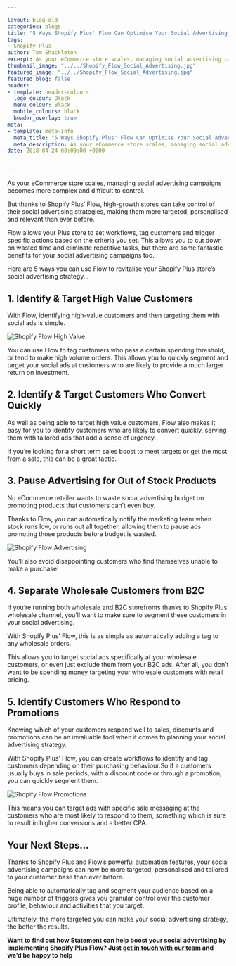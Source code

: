 ```yaml
--- 

layout: blog-old
categories: blogs
title: "5 Ways Shopify Plus' Flow Can Optimise Your Social Advertising Strategy"
tags:
- Shopify Plus
author: Tom Shackleton
excerpt: As your eCommerce store scales, managing social advertising campaigns becomes more complex and difficult to control.  But thanks to Shopify Plus’ Flow, high-growth stores can take control of their social advertising strategies, making them more targeted, personalised and relevant than ever before.
thumbnail_image: "../../Shopify_Flow_Social_Advertising.jpg"
featured_image: "../../Shopify_Flow_Social_Advertising.jpg"
featured_blog: false
header:
- template: header-colours
  logo_colour: Black
  menu_colour: Black
  mobile_colours: black
  header_overlay: true
meta:
- template: meta-info
  meta_title: "5 Ways Shopify Plus' Flow Can Optimise Your Social Advertising Strategy"
  meta_description: As your eCommerce store scales, managing social advertising campaigns becomes more complex and difficult to control.  But thanks to Shopify Plus’ Flow, high-growth stores can take control of their social advertising strategies, making them more targeted, personalised and relevant than ever before.
date: 2018-04-24 08:00:00 +0000


--- 
```

As your eCommerce store scales, managing social advertising campaigns becomes more complex and difficult to control.

But thanks to Shopify Plus’ Flow, high-growth stores can take control of their social advertising strategies, making them more targeted, personalised and relevant than ever before.

Flow allows your Plus store to set workflows, tag customers and trigger specific actions based on the criteria you set. This allows you to cut down on wasted time and eliminate repetitive tasks, but there are some fantastic benefits for your social advertising campaigns too.

Here are 5 ways you can use Flow to revitalise your Shopify Plus store’s social advertising strategy...

  

1\. Identify & Target High Value Customers
------------------------------------------

With Flow, identifying high-value customers and then targeting them with social ads is simple.

![Shopify Flow High Value](../../Shopify_Flow_High_Value.png)  

You can use Flow to tag customers who pass a certain spending threshold, or tend to make high volume orders. This allows you to quickly segment and target your social ads at customers who are likely to provide a much larger return on investment.

  

2\. Identify & Target Customers Who Convert Quickly
---------------------------------------------------

As well as being able to target high value customers, Flow also makes it easy for you to identify customers who are likely to convert quickly, serving them with tailored ads that add a sense of urgency.

If you’re looking for a short term sales boost to meet targets or get the most from a sale, this can be a great tactic.

  

3\. Pause Advertising for Out of Stock Products
-----------------------------------------------

No eCommerce retailer wants to waste social advertising budget on promoting products that customers can’t even buy.

Thanks to Flow, you can automatically notify the marketing team when stock runs low, or runs out all together, allowing them to pause ads promoting those products before budget is wasted.

![Shopify Flow Advertising](../../Shopify_Flow_Advertising.png)  

You’ll also avoid disappointing customers who find themselves unable to make a purchase!

  

4\. Separate Wholesale Customers from B2C
-----------------------------------------

If you’re running both wholesale and B2C storefronts thanks to Shopify Plus’ wholesale channel, you’ll want to make sure to segment these customers in your social advertising.

With Shopify Plus’ Flow, this is as simple as automatically adding a tag to any wholesale orders.

This allows you to target social ads specifically at your wholesale customers, or even just exclude them from your B2C ads. After all, you don’t want to be spending money targeting your wholesale customers with retail pricing.

  

5\. Identify Customers Who Respond to Promotions
------------------------------------------------

Knowing which of your customers respond well to sales, discounts and promotions can be an invaluable tool when it comes to planning your social advertising strategy.

With Shopify Plus’ Flow, you can create workflows to identify and tag customers depending on their purchasing behaviour.So if a customers usually buys in sale periods, with a discount code or through a promotion, you can quickly segment them.

![Shopify Flow Promotions](../../Shopify_Flow_Promotions.png)  

This means you can target ads with specific sale messaging at the customers who are most likely to respond to them, something which is sure to result in higher conversions and a better CPA.

  

Your Next Steps…
----------------

Thanks to Shopify Plus and Flow’s powerful automation features, your social advertising campaigns can now be more targeted, personalised and tailored to your customer base than ever before.

Being able to automatically tag and segment your audience based on a huge number of triggers gives you granular control over the customer profile, behaviour and activities that you target.

Ultimately, the more targeted you can make your social advertising strategy, the better the results.

  

**Want to find out how Statement can help boost your social advertising by implementing Shopify Plus Flow? Just [get in touch with our team](https://www.statementagency.com/contact-us) and we’d be happy to help**
